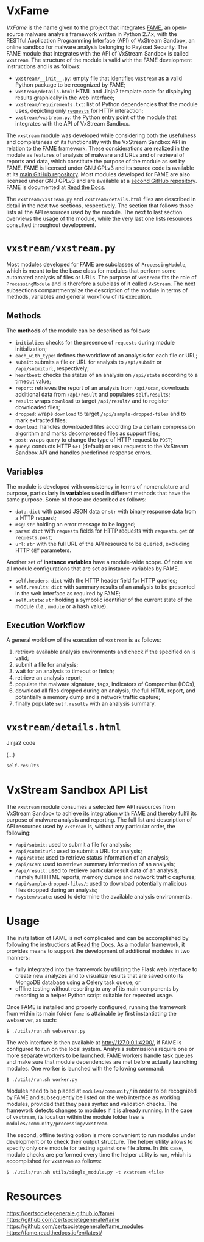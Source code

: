 # VxFame
*VxFame* is the name given to the project that integrates [FAME](https://certsocietegenerale.github.io/fame/), an open-source malware analysis framework written in Python 2.7.x, with the RESTful Application Programming Interface (API) of VxStream Sandbox, an online sandbox for malware analysis belonging to Payload Security. The FAME module that integrates with the API of VxStream Sandbox is called `vxstream`. The structure of the module is valid with the FAME development instructions and is as follows:
* `vxstream/__init__.py`: empty file that identifies `vxstream` as a valid Python package to be recognized by FAME;
* `vxstream/details.html`: HTML and Jinja2 template code for displaying results graphically in the web interface;
* `vxstream/requirements.txt`: list of Python dependencies that the module uses, depicting only [`requests`](https://github.com/requests/requests) for HTTP interaction;
* `vxstream/vxstream.py`: the Python entry point of the module that integrates with the API of VxStream Sandbox.

The `vxstream` module was developed while considering both the usefulness and completeness of its functionality with the VxStream Sandbox API in relation to the FAME framework. These considerations are realized in the module as features of analysis of malware and URLs and of retrieval of reports and data, which constitute the purpose of the module as set by FAME. FAME is licensed under GNU GPLv3 and its source code is available at its [main GitHub repository](https://github.com/certsocietegenerale/fame). Most modules developed for FAME are also licensed under GNU GPLv3 and are available at a [second GitHub repository](https://github.com/certsocietegenerale/fame_modules). FAME is documented at [Read the Docs](https://fame.readthedocs.io/en/latest/).

The `vxstream/vxstream.py` and `vxstream/details.html` files are described in detail in the next two sections, respectively. The section that follows those lists all the API resources used by the module. The next to last section overviews the usage of the module, while the very last one lists resources consulted throughout development.

# `vxstream/vxstream.py`

Most modules developed for FAME are subclasses of `ProcessingModule`, which is meant to be the base class for modules that perform some automated analysis of files or URLs. The purpose of `vxstream` fits the role of `ProcessingModule` and is therefore a subclass of it called `VxStream`. The next subsections compartmentalize the description of the module in terms of methods, variables and general workflow of its execution. 

## Methods
The **methods** of the module can be described as follows:
* `initialize`: checks for the presence of `requests` during module initialization;
* `each_with_type`: defines the workflow of an analysis for each file or URL;
* `submit`: submits a file or URL for analysis to `/api/submit` or `/api/submiturl`, respectively;
* `heartbeat`: checks the status of an analysis on `/api/state` according to a timeout value;
* `report`: retrieves the report of an analysis from `/api/scan`, downloads additional data from `/api/result` and populates `self.results`;
* `result`: wraps `download` to target `/api/result/` and to register downloaded files;
* `dropped`: wraps `download` to target `/api/sample-dropped-files` and to mark extracted files;
* `download`: handles downloaded files according to a certain compression algorithm and marks decompressed files as support files;
* `post`: wraps `query` to change the type of HTTP request to `POST`;
* `query`: conducts HTTP `GET` (default) or `POST` requests to the VxStream Sandbox API and handles predefined response errors.

## Variables
The module is developed with consistency in terms of nomenclature and purpose, particularly in **variables** used in different methods that have the same purpose. Some of those are described as follows:
* `data`: `dict` with parsed JSON data or `str` with binary response data from a HTTP request;
* `msg`: `str` holding an error message to be logged;
* `param`: `dict` with `requests` fields for HTTP requests with `requests.get` or `requests.post`;
* `url`: `str` with the full URL of the API resource to be queried, excluding HTTP `GET` parameters.

Another set of **instance variables** have a module-wide scope. Of note are all module configurations that are set as instance variables by FAME.
* `self.headers`: `dict` with the HTTP header field for HTTP queries;
* `self.results`: `dict` with summary results of an analysis to be presented in the web interface as required by FAME;
* `self.state`: `str` holding a symbolic identifier of the current state of the module (*i.e.*, `module` or a hash value).

## Execution Workflow

A general workflow of the execution of `vxstream` is as follows:
1. retrieve available analysis environments and check if the specified on is valid;
2. submit a file for analysis;
3. wait for an analysis to timeout or finish;
4. retrieve an analysis report;
5. populate the malware signature, tags, Indicators of Compromise (IOCs), 
6. download all files dropped during an analysis, the full HTML report, and potentially a memory dump and a network traffic capture;
7. finally populate `self.results` with an analysis summary.

# `vxstream/details.html`

Jinja2 code

(...)

`self.results`

# VxStream Sandbox API List
The `vxstream` module consumes a selected few API resources from VxStream Sandbox to achieve its integration with FAME and thereby fulfil its purpose of malware analysis and reporting. The full list and description of API resources used by `vxstream` is, without any particular order, the following:
* `/api/submit`: used to submit a file for analysis;
* `/api/submiturl`: used to submit a URL for analysis;
* `/api/state`: used to retrieve status information of an analysis;
* `/api/scan`: used to retrieve summary information of an analysis;
* `/api/result`: used to retrieve particular result data of an analysis, namely full HTML reports, memory dumps and network traffic captures;
* `/api/sample-dropped-files/`: used to download potentially malicious files dropped during an analysis;
* `/system/state`: used to determine the available analysis environments.

# Usage
The installation of FAME is not complicated and can be accomplished by following the instructions at [Read the Docs](https://fame.readthedocs.io/en/latest/). As a modular framework, it provides means to support the development of additional modules in two manners:
* fully integrated into the framework by utilizing the Flask web interface to create new analyzes and to visualize results that are saved onto its MongoDB database using a Celery task queue; or
* offline testing without resorting to any of its main components by resorting to a helper Python script suitable for repeated usage.

Once FAME is installed and properly configured, running the framework from within its main folder `fame` is attainable by first instantiating the webserver, as such:
```
$ ./utils/run.sh webserver.py
```
The web interface is then available at http://127.0.0.1:4200/, if FAME is configured to run on the local system. Analysis submissions require one or more separate workers to be launched. FAME workers handle task queues and make sure that module dependencies are met before actually launching modules. One worker is launched with the following command:
```
$ ./utils/run.sh worker.py
```
Modules need to be placed at `modules/community/` in order to be recognized by FAME and subsequently be listed on the web interface as working modules, provided that they pass syntax and validation checks. The framework detects changes to modules if it is already running. In the case of `vxstream`, its location within the module folder tree is `modules/community/processing/vxstream`.


The second, offline testing option is more convenient to run modules under development or to check their output structure. The helper utility allows to specify only one module for testing against one file alone. In this case, module checks are performed every time the helper utility is run, which is accomplished for `vxstream` as follows:
```
$ ./utils/run.sh utils/single_module.py -t vxstream <file>
```

# Resources
https://certsocietegenerale.github.io/fame/<br />
https://github.com/certsocietegenerale/fame<br />
https://github.com/certsocietegenerale/fame_modules<br />
https://fame.readthedocs.io/en/latest/
